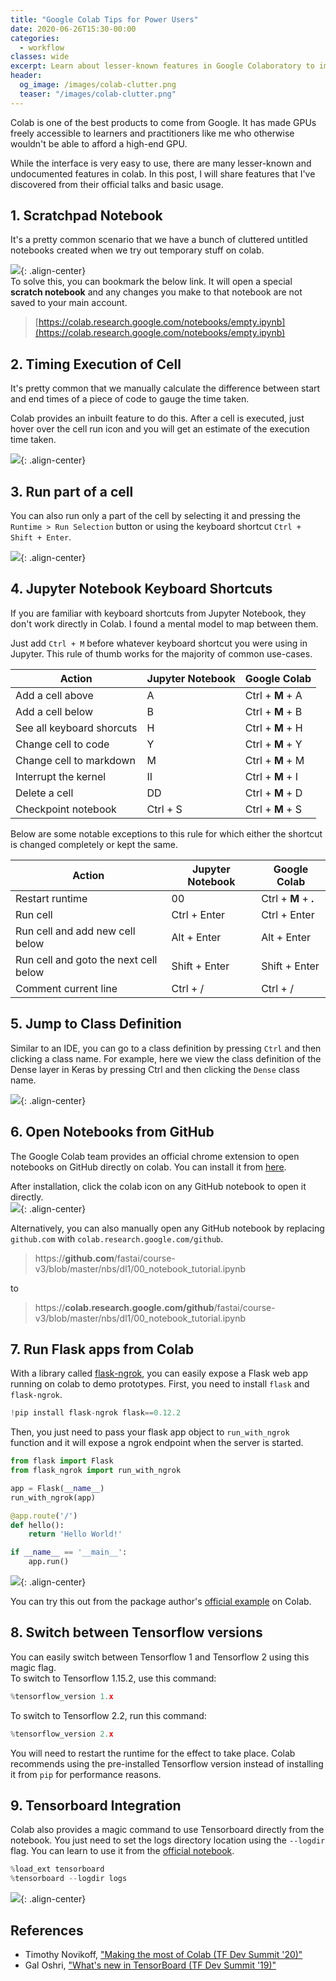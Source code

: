 ```yaml
---
title: "Google Colab Tips for Power Users"
date: 2020-06-26T15:30-00:00
categories:
  - workflow
classes: wide
excerpt: Learn about lesser-known features in Google Colaboratory to improve your productivity.   
header:
  og_image: /images/colab-clutter.png
  teaser: "/images/colab-clutter.png"
---
```


Colab is one of the best products to come from Google. It has made GPUs freely accessible to learners and practitioners like me who otherwise wouldn't be able to afford a high-end GPU.  

While the interface is very easy to use, there are many lesser-known and undocumented features in colab. In this post, I will share features that I've discovered from their official talks and basic usage.    

## 1. Scratchpad Notebook
It's a pretty common scenario that we have a bunch of cluttered untitled notebooks created when we try out temporary stuff on colab.  
  
![](/images/colab-clutter.png){: .align-center}  
To solve this, you can bookmark the below link. It will open a special **scratch notebook** and any changes you make to that notebook are not saved to your main account.  

> [https://colab.research.google.com/notebooks/empty.ipynb](https://colab.research.google.com/notebooks/empty.ipynb)

## 2. Timing Execution of Cell  
It's pretty common that we manually calculate the difference between start and end times of a piece of code to gauge the time taken.  

Colab provides an inbuilt feature to do this. After a cell is executed, just hover over the cell run icon and you will get an estimate of the execution time taken.  

![](/images/colab-cell-hover.png){: .align-center}  

## 3. Run part of a cell  
You can also run only a part of the cell by selecting it and pressing the `Runtime > Run Selection` button or using the keyboard shortcut `Ctrl + Shift + Enter`.  

![](/images/colab-run-few-lines.gif){: .align-center}  

## 4. Jupyter Notebook Keyboard Shortcuts  
If you are familiar with keyboard shortcuts from Jupyter Notebook, they don't work directly in Colab. I found a mental model to map between them.  

Just add `Ctrl + M` before whatever keyboard shortcut you were using in Jupyter.  This rule of thumb works for the majority of common use-cases.  

|Action| Jupyter Notebook | Google Colab|
|---|---|---|
|Add a cell above| A | Ctrl + **M** + A|
|Add a cell below| B | Ctrl + **M** + B|
|See all keyboard shorcuts| H | Ctrl + **M** + H|
|Change cell to code| Y| Ctrl + **M** + Y|
|Change cell to markdown| M | Ctrl + **M** + M|
|Interrupt the kernel| II | Ctrl + **M** + I|
|Delete a cell| DD | Ctrl + **M** + D|
|Checkpoint notebook| Ctrl + S | Ctrl + **M** + S|

Below are some notable exceptions to this rule for which either the shortcut is changed completely or kept the same.   

|Action| Jupyter Notebook | Google Colab|
|---|---|---|
|Restart runtime| 00 | Ctrl + **M** + **.**|
|Run cell| Ctrl + Enter | Ctrl + Enter|
|Run cell and add new cell below| Alt + Enter | Alt + Enter|
|Run cell and goto the next cell below| Shift + Enter | Shift + Enter|
|Comment current line| Ctrl + / | Ctrl + /|

## 5. Jump to Class Definition  
Similar to an IDE, you can go to a class definition by pressing `Ctrl` and then clicking a class name. For example, here we view the class definition of the Dense layer in Keras by pressing Ctrl and then clicking the `Dense` class name.  

![](/images/colab-goto-class.gif){: .align-center}  

## 6. Open Notebooks from GitHub   
The Google Colab team provides an official chrome extension to open notebooks on GitHub directly on colab. You can install it from [here](https://chrome.google.com/webstore/detail/open-in-colab/iogfkhleblhcpcekbiedikdehleodpjo).

After installation, click the colab icon on any GitHub notebook to open it directly.  
![](/images/colab-from-github.png){: .align-center}  

Alternatively, you can also manually open any GitHub notebook by replacing `github.com` with `colab.research.google.com/github`.
> https://**github.com**/fastai/course-v3/blob/master/nbs/dl1/00_notebook_tutorial.ipynb

to
> https://**colab.research.google.com/github**/fastai/course-v3/blob/master/nbs/dl1/00_notebook_tutorial.ipynb

## 7. Run Flask apps from Colab  
With a library called [flask-ngrok](https://github.com/gstaff/flask-ngrok), you can easily expose a Flask web app running on colab to demo prototypes. First, you need to install `flask` and `flask-ngrok`.
```python
!pip install flask-ngrok flask==0.12.2
```
Then, you just need to pass your flask app object to `run_with_ngrok` function and it will expose a ngrok endpoint when the server is started.  
```python
from flask import Flask
from flask_ngrok import run_with_ngrok

app = Flask(__name__)
run_with_ngrok(app)

@app.route('/')
def hello():
    return 'Hello World!'

if __name__ == '__main__':
    app.run()
```

![](/images/colab-flask.png){: .align-center}  

You can try this out from the package author's [official example](https://colab.research.google.com/github/gstaff/flask-ngrok/blob/master/examples/flask_ngrok_example.ipynb) on Colab.  

## 8. Switch between Tensorflow versions  
You can easily switch between Tensorflow 1 and Tensorflow 2 using this magic flag.   
To switch to Tensorflow 1.15.2, use this command:
```python
%tensorflow_version 1.x
```
To switch to Tensorflow 2.2, run this command:  
```python
%tensorflow_version 2.x
```
You will need to restart the runtime for the effect to take place. Colab recommends using the pre-installed Tensorflow version instead of installing it from `pip` for performance reasons.  

## 9. Tensorboard Integration   
Colab also provides a magic command to use Tensorboard directly from the notebook. You just need to set the logs directory location using the ``--logdir`` flag. You can learn to use it from the [official notebook](https://colab.research.google.com/github/tensorflow/tensorboard/blob/master/docs/tensorboard_in_notebooks.ipynb).  
```python
%load_ext tensorboard
%tensorboard --logdir logs
```

![](/images/colab-tensorboard.png){: .align-center}  

## References
- Timothy Novikoff, ["Making the most of Colab (TF Dev Summit '20)"](https://www.youtube.com/watch?v=pnClcwTCyc0)
- Gal Oshri, ["What's new in TensorBoard (TF Dev Summit '19)"](https://www.youtube.com/watch?v=xM8sO33x_OU)
